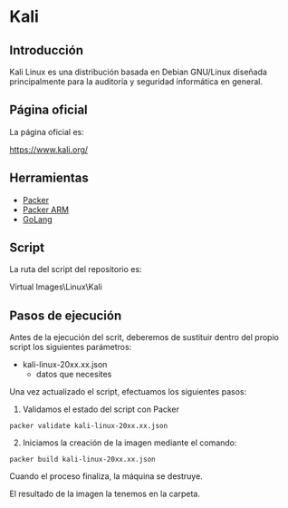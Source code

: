 # Kali

## Introducción

Kali Linux es una distribución basada en Debian GNU/Linux diseñada principalmente para la auditoría y seguridad informática en general.

## Página oficial

La página oficial es:

https://www.kali.org/

## Herramientas

* [Packer](../../../../Documentation/es/Tools/Packer/doc_packer.es-ES.md)
* [Packer ARM](../../../../Documentation/es/Tools/Packer/doc_packer_arm.es-ES.md)
* [GoLang](../../../../Documentation/es/Tools/GoLang/doc_golang.es-ES.md)

## Script

La ruta del script del repositorio es:

Virtual Images\Linux\Kali

## Pasos de ejecución

Antes de la ejecución del scrit, deberemos de sustituir dentro del propio script los siguientes parámetros:

* kali-linux-20xx.xx.json
    - datos que necesites


Una vez actualizado el script, efectuamos los siguientes pasos:

1. Validamos el estado del script con Packer

```
packer validate kali-linux-20xx.xx.json
```

2. Iniciamos la creación de la imagen mediante el comando:
```
packer build kali-linux-20xx.xx.json
```

Cuando el proceso finaliza, la máquina se destruye.


El resultado de la imagen la tenemos en la carpeta.